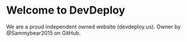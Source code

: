 # Welcome to DevDeploy
We are a proud independent owned website (devdeploy.us). Owner by @Sammybear2015 on GitHub.
